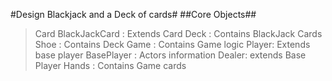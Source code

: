 #Design Blackjack and a Deck of cards#
##Core Objects##
>Card
>BlackJackCard : Extends Card
>Deck : Contains BlackJack Cards
>Shoe : Contains Deck
>Game : Contains Game logic
>Player: Extends base player
>BasePlayer : Actors information
>Dealer: extends Base Player
>Hands : Contains Game cards

